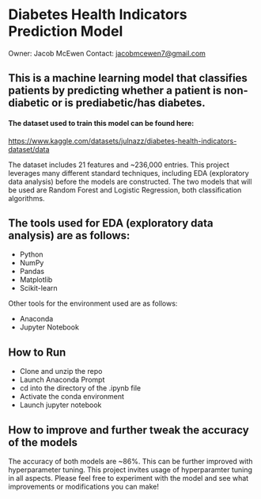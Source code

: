 # Diabetes Health Indicators Prediction Model

Owner: Jacob McEwen
Contact: jacobmcewen7@gmail.com

## This is a machine learning model that classifies patients by predicting whether a patient is non-diabetic or is prediabetic/has diabetes.

#### The dataset used to train this model can be found here:
https://www.kaggle.com/datasets/julnazz/diabetes-health-indicators-dataset/data

The dataset includes 21 features and ~236,000 entries.
This project leverages many different standard techniques, including EDA (exploratory data analysis) before the models are constructed. The two models that will be used are Random Forest and Logistic Regression, both classification algorithms.

## The tools used for EDA (exploratory data analysis) are as follows:
* Python
* NumPy
* Pandas
* Matplotlib
* Scikit-learn

Other tools for the environment used are as follows:
* Anaconda
* Jupyter Notebook

## How to Run
* Clone and unzip the repo
* Launch Anaconda Prompt
* cd into the directory of the .ipynb file
* Activate the conda environment
* Launch jupyter notebook

## How to improve and further tweak the accuracy of the models
The accuracy of both models are ~86%. This can be further improved with hyperparameter tuning. 
This project invites usage of hyperparamter tuning in all aspects. Please feel free to experiment with the model and see what improvements or modifications you can make!

